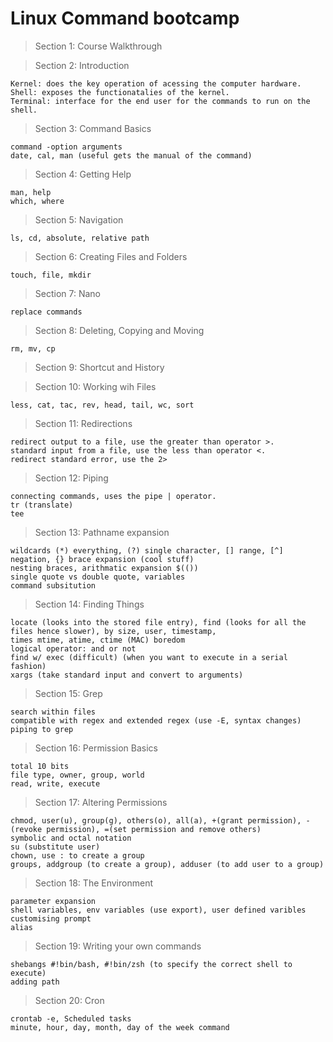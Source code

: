 # Linux Command bootcamp

> Section 1: Course Walkthrough

> Section 2: Introduction 

	Kernel: does the key operation of acessing the computer hardware.
	Shell: exposes the functionatalies of the kernel.
	Terminal: interface for the end user for the commands to run on the shell.

> Section 3: Command Basics

	command -option arguments
	date, cal, man (useful gets the manual of the command)

> Section 4: Getting Help

	man, help
	which, where 

> Section 5: Navigation 

	ls, cd, absolute, relative path

> Section 6: Creating Files and Folders

	touch, file, mkdir

> Section 7: Nano

	replace commands

> Section 8: Deleting, Copying and Moving

	rm, mv, cp

> Section 9: Shortcut and History

> Section 10: Working wih Files

	less, cat, tac, rev, head, tail, wc, sort

> Section 11: Redirections

	redirect output to a file, use the greater than operator >.
	standard input from a file, use the less than operator <.
	redirect standard error, use the 2>

> Section 12: Piping

	connecting commands, uses the pipe | operator.
	tr (translate)
	tee

> Section 13: Pathname expansion

	wildcards (*) everything, (?) single character, [] range, [^] negation, {} brace expansion (cool stuff)
	nesting braces, arithmatic expansion $(())
	single quote vs double quote, variables
	command subsitution

> Section 14: Finding Things

	locate (looks into the stored file entry), find (looks for all the files hence slower), by size, user, timestamp, 
	times mtime, atime, ctime (MAC) boredom
	logical operator: and or not
	find w/ exec (difficult) (when you want to execute in a serial fashion)
	xargs (take standard input and convert to arguments)

> Section 15: Grep

	search within files
	compatible with regex and extended regex (use -E, syntax changes)
	piping to grep

> Section 16: Permission Basics

	total 10 bits
	file type, owner, group, world
	read, write, execute

> Section 17: Altering Permissions

	chmod, user(u), group(g), others(o), all(a), +(grant permission), -(revoke permission), =(set permission and remove others)
	symbolic and octal notation
	su (substitute user)
	chown, use : to create a group
	groups, addgroup (to create a group), adduser (to add user to a group)

> Section 18: The Environment

	parameter expansion
	shell variables, env variables (use export), user defined varibles
	customising prompt
	alias

> Section 19: Writing your own commands

	shebangs #!bin/bash, #!bin/zsh (to specify the correct shell to execute)
	adding path

> Section 20: Cron

	crontab -e, Scheduled tasks
	minute, hour, day, month, day of the week command
